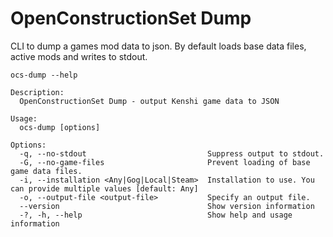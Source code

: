 # OpenConstructionSet Dump
CLI to dump a games mod data to json.
By default loads base data files, active mods and writes to stdout.

```
ocs-dump --help

Description:
  OpenConstructionSet Dump - output Kenshi game data to JSON

Usage:
  ocs-dump [options]

Options:
  -q, --no-stdout                           Suppress output to stdout.
  -G, --no-game-files                       Prevent loading of base game data files.
  -i, --installation <Any|Gog|Local|Steam>  Installation to use. You can provide multiple values [default: Any]
  -o, --output-file <output-file>           Specify an output file.
  --version                                 Show version information
  -?, -h, --help                            Show help and usage information
  ```